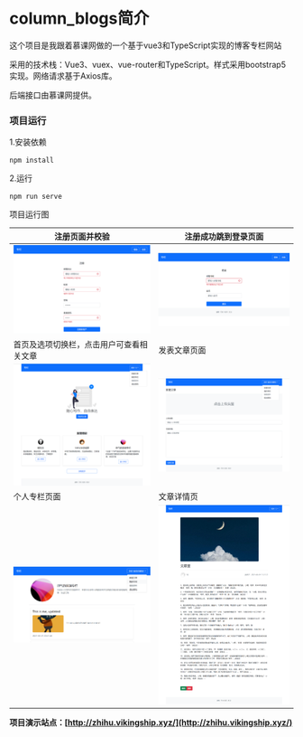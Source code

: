 # column_blogs简介
这个项目是我跟着慕课网做的一个基于vue3和TypeScript实现的博客专栏网站

采用的技术栈：Vue3、vuex、vue-router和TypeScript。样式采用bootstrap5实现。网络请求基于Axios库。

后端接口由慕课网提供。



### 项目运行

1.安装依赖

```
npm install
```

2.运行

```
npm run serve
```



项目运行图

| 注册页面并校验                                     | 注册成功跳到登录页面                                   |
| -------------------------------------------------- | ------------------------------------------------------ |
| <img src="yunxing_images/01注册页面.png" />        | <img src="yunxing_images/02注册成功跳到登录页面.png"/> |
| 首页及选项切换栏，点击用户可查看相关文章           | 发表文章页面                                           |
| <img src="yunxing_images/03首页及选项切换栏.png"/> | <img src="yunxing_images/04发表文章页面.png" />        |
| 个人专栏页面                                       | 文章详情页                                             |
| <img src="yunxing_images/05个人专栏页面.png" />    | <img src="yunxing_images/06文章详情页.png" />          |

**项目演示站点：[http://zhihu.vikingship.xyz/](http://zhihu.vikingship.xyz/)**
